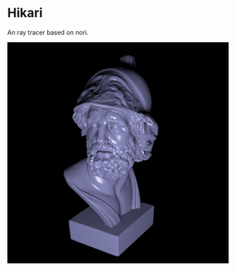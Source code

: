 # Hikari

An ray tracer based on nori.

![](https://github.com/BlauHimmel/Hikari/blob/master/screenshot/Ajax.png)
